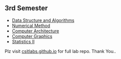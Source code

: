 ## 3rd Semester

- [Data Structure and Algorithms](https://github.com/csitlabs/3rdsem/tree/main/DSA)
- [Numerical Method](https://github.com/csitlabs/3rdsem/tree/main/Numerical%20Method)
- [Computer Architecture](https://github.com/csitlabs/3rdsem/tree/main/Computer%20Architecture)
- [Computer Graphics](https://github.com/csitlabs/3rdsem/tree/main/Computer%20Graphics)
- [Statistics II](https://github.com/csitlabs/3rdsem/tree/main/Stats)

Plz visit [csitlabs.github.io](https://csitlabs.github.io) for full lab repo.
Thank You..
